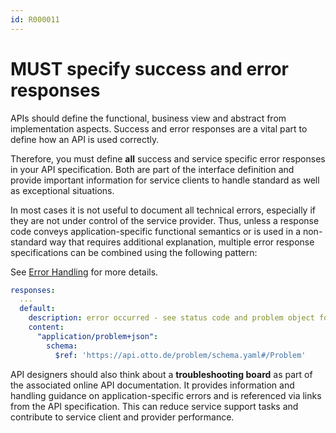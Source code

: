 ```yaml
---
id: R000011
---
```


# MUST specify success and error responses

APIs should define the functional, business view and abstract from implementation aspects.
Success and error responses are a vital part to define how an API is used correctly.

Therefore, you must define **all** success and service specific error responses in your API specification.
Both are part of the interface definition and provide important information for service clients to handle standard as well as exceptional situations.

In most cases it is not useful to document all technical errors, especially if they are not under control of the service provider. Thus, unless a response code conveys application-specific functional semantics or is used in a non-standard way that requires additional explanation, multiple error response specifications can be combined using the following pattern:

See [Error Handling](/guidelines/rest-guidelines/errors#error-handling) for more details.

```yaml
responses:
  ...
  default:
    description: error occurred - see status code and problem object for more information.
    content:
      "application/problem+json":
        schema:
          $ref: 'https://api.otto.de/problem/schema.yaml#/Problem'
```

API designers should also think about a **troubleshooting board** as part of the associated online API documentation.
It provides information and handling guidance on application-specific errors and is referenced via links from the API specification.
This can reduce service support tasks and contribute to service client and provider performance.
